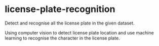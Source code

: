 # license-plate-recognition

Detect and recognise all the license plate in the given dataset. 

Using computer vision to detect license plate location and use machine learning to recognise the character in the license plate.
